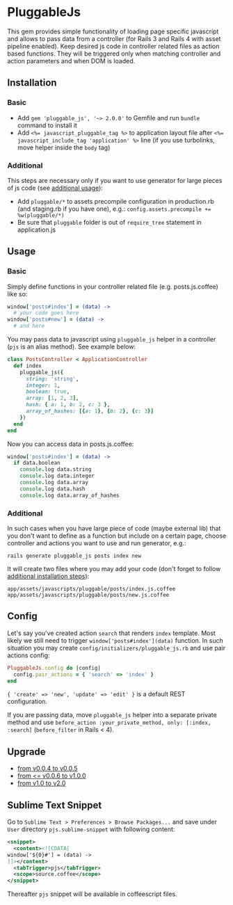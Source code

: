 # PluggableJs

This gem provides simple functionality of loading page specific javascript and allows to pass data from a controller (for Rails 3 and Rails 4 with asset pipeline enabled). Keep desired js code in controller related files as action based functions. They will be triggered only when matching controller and action parameters and when DOM is loaded.

## Installation

### Basic

* Add `gem 'pluggable_js', '~> 2.0.0'` to Gemfile and run `bundle` command to install it
* Add `<%= javascript_pluggable_tag %>` to application layout file after `<%= javascript_include_tag 'application' %>` line (if you use turbolinks, move helper inside the `body` tag)

### Additional

This steps are necessary only if you want to use generator for large pieces of js code (see [additional usage](https://github.com/peresleguine/pluggable_js#additional-1)):

* Add `pluggable/*` to assets precompile configuration in production.rb (and staging.rb if you have one), e.g.: `config.assets.precompile += %w(pluggable/*)`
* Be sure that `pluggable` folder is out of `require_tree` statement in application.js

## Usage

### Basic

Simply define functions in your controller related file (e.g. posts.js.coffee) like so:

```coffeescript
window['posts#index'] = (data) ->
  # your code goes here
window['posts#new'] = (data) ->
  # and here
```

You may pass data to javascript using `pluggable_js` helper in a controller (`pjs` is an alias method). See example below:

```ruby
class PostsController < ApplicationController
  def index
    pluggable_js({ 
      string: 'string',
      integer: 1,
      boolean: true,
      array: [1, 2, 3],
      hash: { a: 1, b: 2, c: 3 },
      array_of_hashes: [{a: 1}, {b: 2}, {c: 3}]
    })
  end
end
```

Now you can access data in posts.js.coffee:

```coffeescript
window['posts#index'] = (data) ->
  if data.boolean
    console.log data.string
    console.log data.integer
    console.log data.array
    console.log data.hash
    console.log data.array_of_hashes
```

### Additional

In such cases when you have large piece of code (maybe external lib) that you don't want to define as a function but include on a certain page, choose controller and actions you want to use and run generator, e.g.:
    
    rails generate pluggable_js posts index new

It will create two files where you may add your code (don't forget to follow [additional installation steps](https://github.com/peresleguine/pluggable_js#additional)):
    
    app/assets/javascripts/pluggable/posts/index.js.coffee
    app/assets/javascripts/pluggable/posts/new.js.coffee

## Config

Let's say you've created action `search` that renders `index` template. Most likely we still need to trigger `window['posts#index'](data)` function. In such situation you may create `config/initializers/pluggable_js.rb` and use pair actions config:

```ruby
PluggableJs.config do |config|
  config.pair_actions = { 'search' => 'index' }
end
```

`{ 'create' => 'new', 'update' => 'edit' }` is a default REST configuration.

If you are passing data, move `pluggable_js` helper into a separate private method and use `before_action :your_private_method, only: [:index, :search]` (`before_filter` in Rails < 4).

## Upgrade

* [from v0.0.4 to v0.0.5](https://github.com/peresleguine/pluggable_js/wiki/Upgrade-from-v0.0.4-to-v0.0.5)
* [from <= v0.0.6 to v1.0.0](https://github.com/peresleguine/pluggable_js/wiki/Upgrade-from-v0.0.6-or-less-to-v1.0.0)
* [from v1.0 to v2.0](https://github.com/peresleguine/pluggable_js/wiki/Upgrade-from-v1.0-to-v2.0)

## Sublime Text Snippet

Go to `Sublime Text > Preferences > Browse Packages...` and save under `User` directory `pjs.sublime-snippet` with following content:

```xml
<snippet>
  <content><![CDATA[
window['${0}#'] = (data) ->
]]></content>
  <tabTrigger>pjs</tabTrigger>
  <scope>source.coffee</scope>
</snippet>
```

Thereafter `pjs` snippet will be available in coffeescript files.
